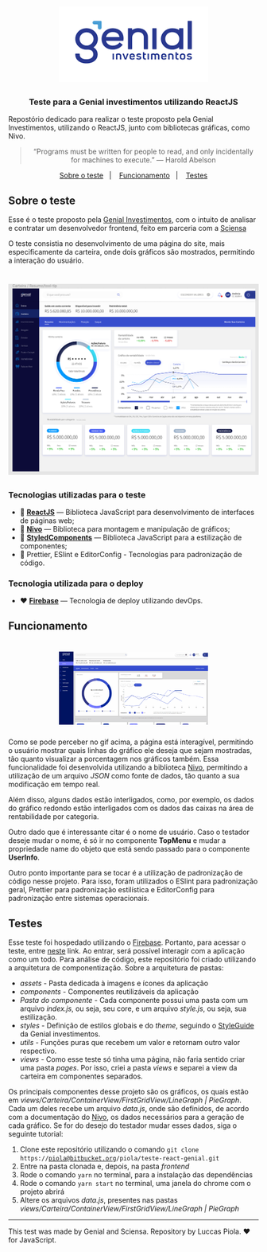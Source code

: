 <h1 align="center">
  <img alt="Genial" title="Genial" src="assets/logo.png" width="300px" />
</h1>

<h3 align="center">
  Teste para a Genial investimentos utilizando ReactJS
</h3>

<p>Repostório dedicado para realizar o teste proposto pela Genial Investimentos, utilizando o ReactJS, junto com bibliotecas gráficas, como Nivo.</p>

<blockquote align="center">“Programs must be written for people to read, and only incidentally for machines to execute.” ― Harold Abelson</blockquote>

<p align="center">
  <a href="#sobre-o-teste">Sobre o teste</a>&nbsp;&nbsp;&nbsp;|&nbsp;&nbsp;&nbsp;
  <a href="#funcionamento">Funcionamento</a>&nbsp;&nbsp;&nbsp;|&nbsp;&nbsp;&nbsp;
  <a href="#testes">Testes</a>
</p>

## Sobre o teste

Esse é o teste proposto pela [Genial Investimentos](https://www.genialinvestimentos.com.br/), com o intuito de analisar
e contratar um desenvolvedor frontend, feito em parceria com a [Sciensa](http://www.sciensa.com/)

O teste consistia no desenvolvimento de uma página do site, mais especificamente da carteira, onde dois gráficos são
mostrados, permitindo a interação do usuário.

<h1 align="center">
  <img alt="Teste" title="Teste" src="assets/test.png" width="700px" />
</h1>

### **Tecnologias utilizadas para o teste**

- :blue_heart: **[ReactJS](https://pt-br.reactjs.org/)** — Biblioteca JavaScript para desenvolvimento de interfaces de páginas web;
- :green_heart: **[Nivo](https://nivo.rocks/)** — Biblioteca para montagem e manipulação de gráficos;
- :purple_heart: **[StyledComponents](https://styled-components.com/)** — Biblioteca JavaScript para a estilização de componentes;
- :yellow_heart: Prettier, ESlint e EditorConfig - Tecnologias para padronização de código.

### **Tecnologia utilizada para o deploy**
- :heart: **[Firebase](https://firebase.google.com/?hl=pt)** — Tecnologia de deploy utilizando devOps.

## Funcionamento

<h1 align="center">
  <img alt="funcionamento" title="funcionamento" src="assets/genial.gif" width="300px" />
</h1>

Como se pode perceber no gif acima, a página está interagível, permitindo o usuário mostrar quais linhas do gráfico ele deseja
que sejam mostradas, tão quanto visualizar a porcentagem nos gráficos também. Essa funcionalidade foi desenvolvida utilizando
a biblioteca [Nivo](https://nivo.rocks/), permitindo a utilização de um arquivo _JSON_ como fonte de dados, tão quanto a sua
modificação em tempo real.

Além disso, alguns dados estão interligados, como, por exemplo, os dados do gráfico redondo estão interligados com os dados
das caixas na área de rentabilidade por categoria. 

Outro dado que é interessante citar é o nome de usuário. Caso o testador deseje mudar o nome, é só ir no componente **TopMenu**
e mudar a propriedade name do objeto que está sendo passado para o componente **UserInfo**.

Outro ponto importante para se tocar é a utilização de padronização de código nesse projeto. Para isso, foram utilizados o 
ESlint para padronização geral, Prettier para padronização estilística e EditorConfig para padronização entre sistemas operacionais.

## Testes

Esse teste foi hospedado utilizando o [Firebase](https://firebase.google.com/?hl=pt). Portanto, para acessar o teste, entre 
[neste](https://teste-react-genial-5bf38.web.app/) link. Ao entrar, será possível interagir com a aplicação como um todo. Para análise
de código, este repositório foi criado utilizando a arquitetura de componentização. Sobre a arquitetura de pastas:

 * *assets* - Pasta dedicada à imagens e ícones da aplicação
 * *components* - Componentes reutilizáveis da aplicação
  * *Pasta do componente* - Cada componente possui uma pasta com um arquivo *index.js*, ou seja, seu core, e um arquivo *style.js*, ou seja, sua estilização.
 * *styles* - Definição de estilos globais e do *theme*, seguindo o [StyleGuide](https://www.figma.com/file/ElHqmAtigycrSuAJokjDgdaY/Aplicativo---Telas-e-Fluxos?node-id=0%3A1) da Genial investimentos.
 * *utils* - Funções puras que recebem um valor e retornam outro valor respectivo.
 * *views* - Como esse teste só tinha uma página, não faria sentido criar uma pasta *pages*. Por isso, criei a pasta *views* e separei a
 view da carteira em componentes separados.

 Os principais componentes desse projeto são os gráficos, os quais estão em *views/Carteira/ContainerView/FirstGridView/LineGraph | PieGraph*. Cada um deles recebe um arquivo *data.js*, onde são definidos, de acordo com a documentação do [Nivo](https://nivo.rocks/), os dados
 necessários para a geração de cada gráfico. Se for do desejo do testador mudar esses dados, siga o seguinte tutorial:

 1. Clone este repositório utilizando o comando <code>git clone https://piola@bitbucket.org/piola/teste-react-genial.git</code>
 2. Entre na pasta clonada e, depois, na pasta *frontend*
 3. Rode o comando <code>yarn</code> no terminal, para a instalação das dependências
 4. Rode o comando <code>yarn start</code> no terminal, uma janela do chrome com o projeto abrirá
 5. Altere os arquivos *data.js*, presentes nas pastas *views/Carteira/ContainerView/FirstGridView/LineGraph | PieGraph*

---

This test was made by Genial and Sciensa. Repository by Luccas Piola. ♥ for JavaScript.